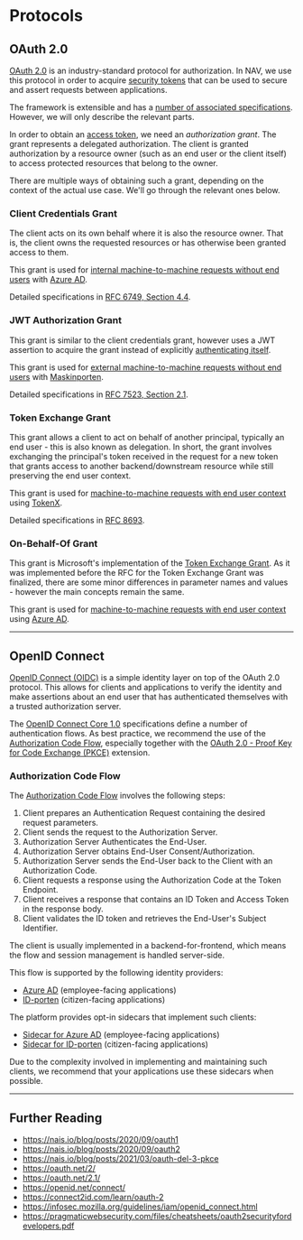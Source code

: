 # Protocols

## OAuth 2.0

[OAuth 2.0](https://oauth.net/2/) is an industry-standard protocol for authorization. In NAV, we use this protocol in
order to acquire
[security tokens](tokens.md) that can be used to secure and assert requests between applications.

The framework is extensible and has a [number of associated specifications](https://oauth.net/specs/). However, we will
only describe the relevant parts.

In order to obtain an [access token](tokens.md#access-token), we need an _authorization grant_. The grant represents a
delegated authorization. The client is granted authorization by a resource owner (such as an end user or the client
itself) to access protected resources that belong to the owner.

There are multiple ways of obtaining such a grant, depending on the context of the actual use case. We'll go through the
relevant ones below.

### Client Credentials Grant

The client acts on its own behalf where it is also the resource owner. That is, the client owns the requested resources
or has otherwise been granted access to them.

This grant is used
for [internal machine-to-machine requests without end users](../README.md#3-my-application-performs-machine-to-machine-requests-without-any-end-user-context)
with [Azure AD](../azure-ad/usage.md#oauth-20-client-credentials-grant).

Detailed specifications in [RFC 6749, Section 4.4](https://datatracker.ietf.org/doc/html/rfc6749#section-4.4).

### JWT Authorization Grant

This grant is similar to the client credentials grant, however uses a JWT assertion to acquire the grant instead of
explicitly [authenticating itself](actors.md#client-authentication).

This grant is used for [external machine-to-machine requests without end users](../README.md#32-external)
with [Maskinporten](../maskinporten/client.md).

Detailed specifications in [RFC 7523, Section 2.1](https://datatracker.ietf.org/doc/html/rfc7523#section-2.1).

### Token Exchange Grant

This grant allows a client to act on behalf of another principal, typically an end user - this is also known as
delegation. In short, the grant involves exchanging the principal's token received in the request for a new token that
grants access to another backend/downstream resource while still preserving the end user context.

This grant is used
for [machine-to-machine requests with end user context](../README.md#2-my-application-performs-machine-to-machine-requests-with-an-end-user-context)
using [TokenX](../tokenx.md).

Detailed specifications in [RFC 8693](https://datatracker.ietf.org/doc/html/rfc8693/).

### On-Behalf-Of Grant

This grant is Microsoft's implementation of the [Token Exchange Grant](#token-exchange-grant). As it was implemented
before the RFC for the Token Exchange Grant was finalized, there are some minor differences in parameter names and 
values - however the main concepts remain the same.

This grant is used
for [machine-to-machine requests with end user context](../README.md#2-my-application-performs-machine-to-machine-requests-with-an-end-user-context)
using [Azure AD](../azure-ad/usage.md#oauth-20-on-behalf-of-grant).

---

## OpenID Connect

[OpenID Connect (OIDC)](https://openid.net/connect/) is a simple identity layer on top of the OAuth 2.0 protocol. This
allows for clients and applications to verify the identity and make assertions about an end user that has authenticated
themselves with a trusted authorization server.

The [OpenID Connect Core 1.0](https://openid.net/specs/openid-connect-core-1_0.html) specifications define a number of
authentication flows. As best practice, we recommend the use of the [Authorization Code Flow](#authorization-code-flow),
especially together with the [OAuth 2.0 - Proof Key for Code Exchange (PKCE)](https://oauth.net/2/pkce/) extension.

### Authorization Code Flow

The [Authorization Code Flow](https://openid.net/specs/openid-connect-core-1_0.html#CodeFlowAuth) involves the following
steps:

1. Client prepares an Authentication Request containing the desired request parameters.
2. Client sends the request to the Authorization Server.
3. Authorization Server Authenticates the End-User.
4. Authorization Server obtains End-User Consent/Authorization.
5. Authorization Server sends the End-User back to the Client with an Authorization Code.
6. Client requests a response using the Authorization Code at the Token Endpoint.
7. Client receives a response that contains an ID Token and Access Token in the response body.
8. Client validates the ID token and retrieves the End-User's Subject Identifier.

The client is usually implemented in a backend-for-frontend, which means the flow and session management is handled
server-side.

This flow is supported by the following identity providers:

- [Azure AD](../azure-ad/usage.md#openid-connect-authorization-code-flow) (employee-facing applications)
- [ID-porten](../idporten/README.md) (citizen-facing applications)

The platform provides opt-in sidecars that implement such clients:

- [Sidecar for Azure AD](../azure-ad/sidecar.md) (employee-facing applications)
- [Sidecar for ID-porten](../idporten/sidecar.md) (citizen-facing applications)

Due to the complexity involved in implementing and maintaining such clients, we recommend that your applications use 
these sidecars when possible. 

---

## Further Reading

- <https://nais.io/blog/posts/2020/09/oauth1>
- <https://nais.io/blog/posts/2020/09/oauth2>
- <https://nais.io/blog/posts/2021/03/oauth-del-3-pkce>
- <https://oauth.net/2/>
- <https://oauth.net/2.1/>
- <https://openid.net/connect/>
- <https://connect2id.com/learn/oauth-2>
- <https://infosec.mozilla.org/guidelines/iam/openid_connect.html>
- <https://pragmaticwebsecurity.com/files/cheatsheets/oauth2securityfordevelopers.pdf>
